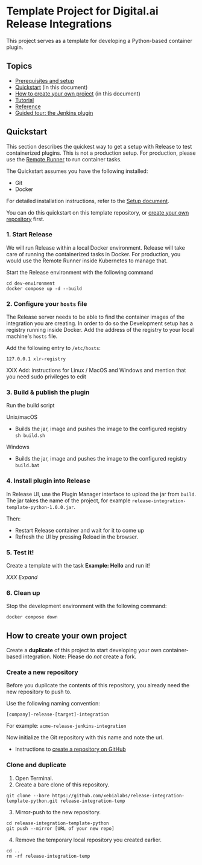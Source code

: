 # Template Project for Digital.ai Release Integrations

This project serves as a template for developing a Python-based container plugin.

## Topics

* [Prerequisites and setup](doc/setup.md)
* [Quickstart](#quickstart) (in this document)
* [How to create your own project](#how-to-create-your-own-project) (in this document)
* [Tutorial](doc/tutorial.md)
* [Reference](doc/reference.md)
* [Guided tour: the Jenkins plugin](doc/jenkins-guided-tour.md)


## Quickstart

This section describes the quickest way to get a setup with Release to test containerized plugins. This is not a production setup. For production, please use the [Remote Runner](doc/remote-runner-quickstart.md) to run container tasks.

The Quickstart assumes you have the following installed:

* Git
* Docker

For detailed installation instructions, refer to the [Setup document](doc/setup.md).

You can do this quickstart on this template repository, or [create your own repository](#how-to-create-your-own-project) first.

### 1. Start Release

We will run Release within a local Docker environment. Release will take care of running the containerized tasks in Docker. For production, you would use the Remote Runner inside Kubernetes to manage that.

Start the Release environment with the following command

    cd dev-environment
    docker compose up -d --build

### 2. Configure your `hosts` file

The Release server needs to be able to find the container images of the integration you are creating. In order to do so the Development setup has a registry running inside Docker. Add the address of the registry to your local machine's `hosts` file.

Add the following entry to `/etc/hosts`:

    127.0.0.1 xlr-registry

XXX Add: instructions for Linux / MacOS and Windows and mention that you need sudo privileges to edit

### 3. Build & publish the plugin

Run the build script

Unix/macOS

* Builds the jar, image and pushes the image to the configured registry  
  ``` sh build.sh ```

Windows

* Builds the jar, image and pushes the image to the configured registry  
  ``` build.bat ```

### 4. Install plugin into Release

In Release UI, use the Plugin Manager interface to upload the jar from `build`.
The jar takes the name of the project, for example `release-integration-template-python-1.0.0.jar`.

Then:
* Restart Release container and wait for it to come up
* Refresh the UI by pressing Reload in the browser.

### 5. Test it!
Create a template with the task **Example: Hello** and run it!

_XXX Expand_

### 6. Clean up

Stop the development environment with the following command:

    docker compose down


## How to create your own project

Create a **duplicate** of this project to start developing your own container-based integration. Note: Please do _not_ create a fork.

### Create a new repository

Before you duplicate the contents of this repository, you already need the new repository to push to.

Use the following naming convention:

    [company]-release-[target]-integration

For example: `acme-release-jenkins-integration`

Now initialize the Git repository with this name and note the url.

* Instructions to [create a repository on GitHub](https://docs.github.com/en/repositories/creating-and-managing-repositories/creating-a-new-repository)

### Clone and duplicate

1. Open Terminal.
2. Create a bare clone of this repository.

```commandline
git clone --bare https://github.com/xebialabs/release-integration-template-python.git release-integration-temp
```

3. Mirror-push to the new repository.

```commandline
cd release-integration-template-python
git push --mirror [URL of your new repo]
```

4. Remove the temporary local repository you created earlier.

```commandline
cd ..
rm -rf release-integration-temp
```
